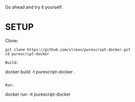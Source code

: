 Go ahead and try it yourself: 
# SETUP #

Clone:
```
git clone https://github.com/xlreon/purescript-docker.git
cd purescript-docker

Build:
```
docker build -t purescript-docker .
```

Run:
```
docker run -it purescript-docker
```
